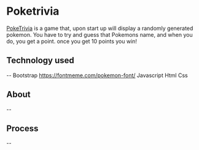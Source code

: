 # Poketrivia

[PokeTrivia](https://venkatnan.github.io/Poketrivia/index.html) is a game that, upon start up will display a randomly generated pokemon. You have to try and guess that Pokemons name, and when you do, you get a point. once you get 10 points you win!

## Technology used
--
Bootstrap
https://fontmeme.com/pokemon-font/
Javascript
Html
Css

 ## About
 --
 
 ## Process
 --


